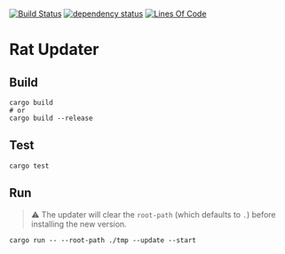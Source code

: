[![Build Status](https://github.com/RatScanner/RatUpdater/workflows/test/badge.svg)](https://github.com/RatScanner/RatUpdater/actions)
[![dependency status](https://deps.rs/repo/github/RatScanner/RatUpdater/status.svg)](https://deps.rs/repo/github/RatScanner/RatUpdater)
[![Lines Of Code](https://tokei.rs/b1/github/RatScanner/RatUpdater?category=code)](https://github.com/RatScanner/RatUpdater)

# Rat Updater

## Build

```
cargo build
# or
cargo build --release
```

## Test

```
cargo test
```

## Run

> ⚠️ The updater will clear the `root-path` (which defaults to `.`) before installing the new version.

```
cargo run -- --root-path ./tmp --update --start
```
